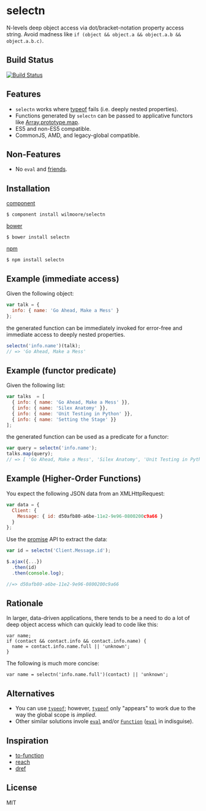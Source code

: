 # selectn

  N-levels deep object access via dot/bracket-notation property access string. Avoid madness like `if (object && object.a && object.a.b && object.a.b.c)`.

## Build Status

[![Build Status](https://travis-ci.org/wilmoore/selectn.png?branch=master)](https://travis-ci.org/wilmoore/selectn)

## Features

  - `selectn` works where [typeof][] fails (i.e. deeply nested properties).
  - Functions generated by `selectn` can be passed to applicative functors like [Array.prototype.map][map].
  - ES5 and non-ES5 compatible.
  - CommonJS, AMD, and legacy-global compatible.

## Non-Features

  - No `eval` and [friends][Function].

## Installation

[component](http://component.io/wilmoore/selectn)

    $ component install wilmoore/selectn

[bower](http://sindresorhus.com/bower-components/)

    $ bower install selectn

[npm](https://npmjs.org/package/selectn)

    $ npm install selectn

## Example (immediate access)

Given the following object:

```js
var talk = {
  info: { name: 'Go Ahead, Make a Mess' }
};
```

the generated function can be immediately invoked for error-free and immediate access to deeply nested properties.

```js
selectn('info.name')(talk);
// => 'Go Ahead, Make a Mess'
```

## Example (functor predicate)

Given the following list:

```js
var talks  = [
  { info: { name: 'Go Ahead, Make a Mess' }},
  { info: { name: 'Silex Anatomy' }},
  { info: { name: 'Unit Testing in Python' }},
  { info: { name: 'Setting the Stage' }}
];
```
the generated function can be used as a predicate for a functor:

```js
var query = selectn('info.name');
talks.map(query);
// => [ 'Go Ahead, Make a Mess', 'Silex Anatomy', 'Unit Testing in Python', 'Setting the Stage' ]
```

## Example (Higher-Order Functions)

You expect the following JSON data from an XMLHttpRequest:

```js
var data = {
  Client: {
    Message: { id: d50afb80-a6be-11e2-9e96-0800200c9a66 }
  }
};
```
Use the [promise] API to extract the data:

```js
var id = selectn('Client.Message.id');

$.ajax({...})
  .then(id)
  .then(console.log);

//=> d50afb80-a6be-11e2-9e96-0800200c9a66
```

## Rationale

In larger, data-driven applications, there tends to be a need to do a lot of deep object access which can quickly lead to code like this:

```
var name;
if (contact && contact.info && contact.info.name) {
  name = contact.info.name.full || 'unknown';
}
```

The following is much more concise:

```
var name = selectn('info.name.full')(contact) || 'unknown';
```

## Alternatives

- You can use [`typeof`][typeof]; however, [`typeof`][typeof] only "appears" to work due to the way the global scope is _implied_.
- Other similar solutions invole [`eval`][eval] and/or [`Function`][Function] ([`eval`][note] in indisguise).

## Inspiration

- [to-function][]
- [reach][]
- [dref][]

## License

  MIT



[to-function]: https://github.com/component/to-function
[reach]:       https://github.com/spumko/hoek#reachobj-chain
[dref]:        https://github.com/crcn/dref.js
[Function]:    https://developer.mozilla.org/en-US/docs/JavaScript/Reference/Global_Objects/Function
[eval]:        https://developer.mozilla.org/en-US/docs/JavaScript/Reference/Global_Objects/eval
[note]:        https://developer.mozilla.org/en-US/docs/JavaScript/Reference/Operators/Member_Operators#Note_on_eval
[typeof]:      https://developer.mozilla.org/en-US/docs/JavaScript/Reference/Operators/typeof
[promise]:     http://promises-aplus.github.io/promises-spec/
[map]:         https://developer.mozilla.org/en-US/docs/JavaScript/Reference/Global_Objects/Array/map
[primitive]:   http://javascriptweblog.wordpress.com/2010/09/27/the-secret-life-of-javascript-primitives/

